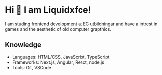 # Hi 👋 I am Liquidxfce!

I am studing frontend development at EC utbildningar and have a intrest in games and the aesthetic of old computer grapthics.

## Knowledge

 - Languages: HTML/CSS, JavaScript, TypeScript
 - Frameworks: Next.js, Angular, React, node.js
 - Tools: Git, VSCode